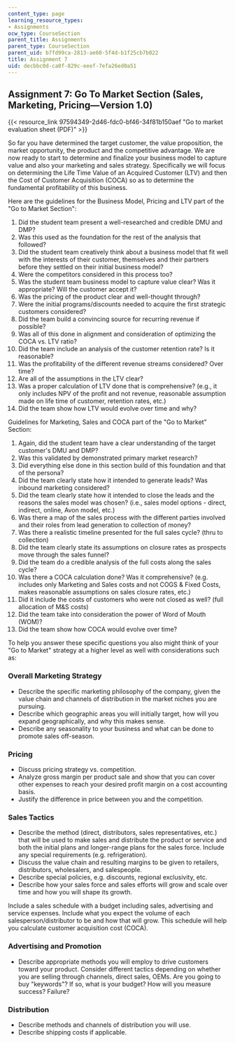 ```yaml
---
content_type: page
learning_resource_types:
- Assignments
ocw_type: CourseSection
parent_title: Assignments
parent_type: CourseSection
parent_uid: b7fd99ca-2813-ae60-5f4d-b1f25cb7b022
title: Assignment 7
uid: decbbc0d-ca0f-829c-eeef-7efa26ed0a51
---
```


Assignment 7: Go To Market Section (Sales, Marketing, Pricing—Version 1.0)
--------------------------------------------------------------------------

{{< resource_link 97594349-2d46-fdc0-bf46-34f81b150aef "Go to market evaluation sheet (PDF)" >}}

So far you have determined the target customer, the value proposition, the market opportunity, the product and the competitive advantage. We are now ready to start to determine and finalize your business model to capture value and also your marketing and sales strategy. Specifically we will focus on determining the Life Time Value of an Acquired Customer (LTV) and then the Cost of Customer Acquisition (COCA) so as to determine the fundamental profitability of this business.

Here are the guidelines for the Business Model, Pricing and LTV part of the "Go to Market Section":

1.  Did the student team present a well-researched and credible DMU and DMP?
2.  Was this used as the foundation for the rest of the analysis that followed?
3.  Did the student team creatively think about a business model that fit well with the interests of their customer, themselves and their partners before they settled on their initial business model?
4.  Were the competitors considered in this process too?
5.  Was the student team business model to capture value clear? Was it appropriate? Will the customer accept it?
6.  Was the pricing of the product clear and well-thought through?
7.  Were the initial programs/discounts needed to acquire the first strategic customers considered?
8.  Did the team build a convincing source for recurring revenue if possible?
9.  Was all of this done in alignment and consideration of optimizing the COCA vs. LTV ratio?
10.  Did the team include an analysis of the customer retention rate? Is it reasonable?
11.  Was the profitability of the different revenue streams considered? Over time?
12.  Are all of the assumptions in the LTV clear?
13.  Was a proper calculation of LTV done that is comprehensive? (e.g., it only includes NPV of the profit and not revenue, reasonable assumption made on life time of customer, retention rates, etc.)
14.  Did the team show how LTV would evolve over time and why?

Guidelines for Marketing, Sales and COCA part of the "Go to Market" Section:

1.  Again, did the student team have a clear understanding of the target customer's DMU and DMP?
2.  Was this validated by demonstrated primary market research?
3.  Did everything else done in this section build of this foundation and that of the persona?
4.  Did the team clearly state how it intended to generate leads? Was inbound marketing considered?
5.  Did the team clearly state how it intended to close the leads and the reasons the sales model was chosen? (i.e., sales model options - direct, indirect, online, Avon model, etc.)
6.  Was there a map of the sales process with the different parties involved and their roles from lead generation to collection of money?
7.  Was there a realistic timeline presented for the full sales cycle? (thru to collection)
8.  Did the team clearly state its assumptions on closure rates as prospects move through the sales funnel?
9.  Did the team do a credible analysis of the full costs along the sales cycle?
10.  Was there a COCA calculation done? Was it comprehensive? (e.g. includes only Marketing and Sales costs and not COGS & Fixed Costs, makes reasonable assumptions on sales closure rates, etc.)
11.  Did it include the costs of customers who were not closed as well? (full allocation of M&S costs)
12.  Did the team take into consideration the power of Word of Mouth (WOM)?
13.  Did the team show how COCA would evolve over time?

To help you answer these specific questions you also might think of your "Go to Market" strategy at a higher level as well with considerations such as:

### Overall Marketing Strategy

*   Describe the specific marketing philosophy of the company, given the value chain and channels of distribution in the market niches you are pursuing.
*   Describe which geographic areas you will initially target, how will you expand geographically, and why this makes sense.
*   Describe any seasonality to your business and what can be done to promote sales off-season.

### Pricing

*   Discuss pricing strategy vs. competition.
*   Analyze gross margin per product sale and show that you can cover other expenses to reach your desired profit margin on a cost accounting basis.
*   Justify the difference in price between you and the competition.

### Sales Tactics

*   Describe the method (direct, distributors, sales representatives, etc.) that will be used to make sales and distribute the product or service and both the initial plans and longer-range plans for the sales force. Include any special requirements (e.g. refrigeration).
*   Discuss the value chain and resulting margins to be given to retailers, distributors, wholesalers, and salespeople.
*   Describe special policies, e.g. discounts, regional exclusivity, etc.
*   Describe how your sales force and sales efforts will grow and scale over time and how you will shape its growth.

Include a sales schedule with a budget including sales, advertising and service expenses. Include what you expect the volume of each salesperson/distributor to be and how that will grow. This schedule will help you calculate customer acquisition cost (COCA).

### Advertising and Promotion

*   Describe appropriate methods you will employ to drive customers toward your product. Consider different tactics depending on whether you are selling through channels, direct sales, OEMs. Are you going to buy "keywords"? If so, what is your budget? How will you measure success? Failure?

### Distribution

*   Describe methods and channels of distribution you will use.
*   Describe shipping costs if applicable.